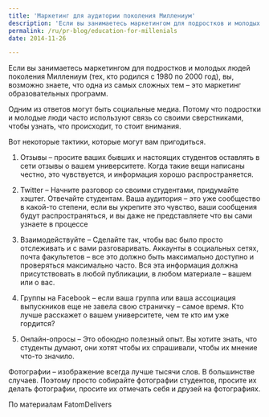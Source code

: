```yaml
---
title: 'Маркетинг для аудитории поколения Миллениум'
description: 'Если вы занимаетесь маркетингом для подростков и молодых людей поколения Миллениум (тех, кто родился с 1980 по 2000 год), вы, возможно знаете, что одна из самых сложных тем – это маркетинг образовательных программ.'
permalink: /ru/pr-blog/education-for-millenials
date: 2014-11-26

---
```


Если вы занимаетесь маркетингом для подростков и молодых людей поколения Миллениум (тех, кто родился с 1980 по 2000 год), вы, возможно знаете, что одна из самых сложных тем – это маркетинг образовательных программ.

Одним из ответов могут быть социальные медиа. Потому что подростки и молодые люди часто используют связь со своими сверстниками, чтобы узнать, что происходит, то стоит внимания.

Вот некоторые тактики, которые могут вам пригодиться.

1.	Отзывы – просите ваших бывших и настоящих студентов оставлять в сети отзывы  о вашем университете. Когда такие вещи написаны честно, это чувствуется, и информация хорошо распространяется.

2.	Twitter – Начните разговор со своими студентами, придумайте хэштег. Отвечайте студентам. Ваша аудитория – это уже сообщество в какой-то степени, если вы укрепите это чувство, ваши сообщения будут распространяться, и вы даже не представляете что вы сами узнаете в процессе

3.	Взаимодействуйте  – Сделайте так, чтобы вас было просто отслеживать и с вами разговаривать. Аккаунты в социальных сетях, почта факультетов – все это должно быть максимально доступно и проверяться максимально часто. Вся эта информация должна присутствовать в любой публикации, в любом материале – вашем или о вас.

4.	Группы на Facebook – если ваша группа или ваша ассоциация выпускников еще не завела свою страничку – самое время. Кто лучше расскажет о вашем университете, чем те кто им уже гордится?

5.	Онлайн-опросы – Это обоюдно полезный опыт. Вы хотите знать, что студенты думают, они хотят чтобы их спрашивали, чтобы их мнение что-то значило.

Фотографии – изображение всегда лучше тысячи слов. В большинстве случаев. Поэтому просто собирайте фотографии студентов, просите их делать фотографии, просите их отмечать себя и друзей на фотографиях.

По материалам <a ref="https://www.fathomdelivers.com/blog/higher-ed/marketing-millennials-6-crowdsourcing-techniques-promote-educational-institution/">FatomDelivers</a>

